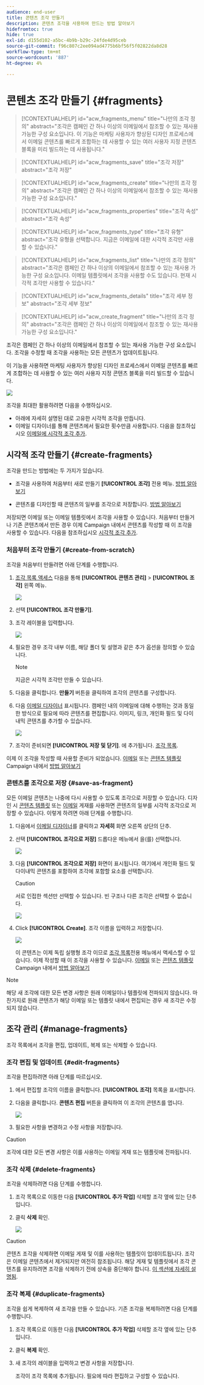 ```yaml
---
audience: end-user
title: 콘텐츠 조각 만들기
description: 콘텐츠 조각을 사용하여 만드는 방법 알아보기
hidefromtoc: true
hide: true
exl-id: d155d102-a5bc-4b9b-b29c-24fde4d95ceb
source-git-commit: f96c807c2ee094ad4775b6bf56f5f02822da8d28
workflow-type: tm+mt
source-wordcount: '887'
ht-degree: 4%

---
```


# 콘텐츠 조각 만들기 {#fragments}


>[!CONTEXTUALHELP]
>id="acw_fragments_menu"
>title="나만의 조각 정의"
>abstract="조각은 캠페인 간 하나 이상의 이메일에서 참조할 수 있는 재사용 가능한 구성 요소입니다. 이 기능은 마케팅 사용자가 향상된 디자인 프로세스에서 이메일 콘텐츠를 빠르게 조합하는 데 사용할 수 있는 여러 사용자 지정 콘텐츠 블록을 미리 빌드하는 데 사용됩니다."

>[!CONTEXTUALHELP]
>id="acw_fragments_save"
>title="조각 저장"
>abstract="조각 저장"

>[!CONTEXTUALHELP]
>id="acw_fragments_create"
>title="나만의 조각 정의"
>abstract="조각은 캠페인 간 하나 이상의 이메일에서 참조할 수 있는 재사용 가능한 구성 요소입니다."

>[!CONTEXTUALHELP]
>id="acw_fragments_properties"
>title="조각 속성"
>abstract="조각 속성"

>[!CONTEXTUALHELP]
>id="acw_fragments_type"
>title="조각 유형"
>abstract="조각 유형을 선택합니다. 지금은 이메일에 대한 시각적 조각만 사용할 수 있습니다."

>[!CONTEXTUALHELP]
>id="acw_fragments_list"
>title="나만의 조각 정의"
>abstract="조각은 캠페인 간 하나 이상의 이메일에서 참조할 수 있는 재사용 가능한 구성 요소입니다. 이메일 템플릿에서 조각을 사용할 수도 있습니다. 현재 시각적 조각만 사용할 수 있습니다."

>[!CONTEXTUALHELP]
>id="acw_fragments_details"
>title="조각 세부 정보"
>abstract="조각 세부 정보"

>[!CONTEXTUALHELP]
>id="acw_create_fragment"
>title="나만의 조각 정의"
>abstract="조각은 캠페인 간 하나 이상의 이메일에서 참조할 수 있는 재사용 가능한 구성 요소입니다."

조각은 캠페인 간 하나 이상의 이메일에서 참조할 수 있는 재사용 가능한 구성 요소입니다. 조각을 수정할 때 조각을 사용하는 모든 콘텐츠가 업데이트됩니다.

이 기능을 사용하면 마케팅 사용자가 향상된 디자인 프로세스에서 이메일 콘텐츠를 빠르게 조합하는 데 사용할 수 있는 여러 사용자 지정 콘텐츠 블록을 미리 빌드할 수 있습니다.

![](assets/fragments.gif)


조각을 최대한 활용하려면 다음을 수행하십시오.

* 아래에 자세히 설명된 대로 고유한 시각적 조각을 만듭니다.
* 이메일 디자이너를 통해 콘텐츠에서 필요한 횟수만큼 사용합니다. 다음을 참조하십시오 [이메일에 시각적 조각 추가](../email/use-visual-fragments.md).

## 시각적 조각 만들기 {#create-fragments}

조각을 만드는 방법에는 두 가지가 있습니다.

* 조각을 사용하여 처음부터 새로 만들기 **[!UICONTROL 조각]** 전용 메뉴. [방법 알아보기](#create-from-scratch)

* 콘텐츠를 디자인할 때 콘텐츠의 일부를 조각으로 저장합니다. [방법 알아보기](#save-as-fragment)

저장되면 이메일 또는 이메일 템플릿에서 조각을 사용할 수 있습니다. 처음부터 만들거나 기존 콘텐츠에서 만든 경우 이제 Campaign 내에서 콘텐츠를 작성할 때 이 조각을 사용할 수 있습니다. 다음을 참조하십시오 [시각적 조각 추가](../email/use-visual-fragments.md).

### 처음부터 조각 만들기 {#create-from-scratch}

조각을 처음부터 만들려면 아래 단계를 수행합니다.

1. [조각 목록 액세스](#access-manage-fragments) 다음을 통해 **[!UICONTROL 콘텐츠 관리]** > **[!UICONTROL 조각]** 왼쪽 메뉴.

   ![](assets/fragments-list.png)

1. 선택 **[!UICONTROL 조각 만들기]**.

1. 조각 레이블을 입력합니다.

   ![](assets/fragment-create.png)

1. 필요한 경우 조각 내부 이름, 해당 폴더 및 설명과 같은 추가 옵션을 정의할 수 있습니다.

   >[!NOTE]
   >
   >지금은 시각적 조각만 만들 수 있습니다.

1. 다음을 클릭합니다. **만들기** 버튼을 클릭하여 조각의 콘텐츠를 구성합니다.

1. 다음 [이메일 디자이너](../email/get-started-email-designer.md) 표시됩니다. 캠페인 내의 이메일에 대해 수행하는 것과 동일한 방식으로 필요에 따라 콘텐츠를 편집합니다. 이미지, 링크, 개인화 필드 및 다이내믹 콘텐츠를 추가할 수 있습니다.

   ![](assets/fragment-designer.png)

1. 조각이 준비되면 **[!UICONTROL 저장 및 닫기]**. 에 추가됩니다. [조각 목록](#access-manage-fragments).

이제 이 조각을 작성할 때 사용할 준비가 되었습니다. [이메일](../email/get-started-email-designer.md) 또는 [콘텐츠 템플릿](use-email-templates.md) Campaign 내에서 [방법 알아보기](../email/use-visual-fragments.md)


### 콘텐츠를 조각으로 저장 {#save-as-fragment}

모든 이메일 콘텐츠는 나중에 다시 사용할 수 있도록 조각으로 저장할 수 있습니다. 디자인 시 [콘텐츠 템플릿](use-email-templates.md) 또는 [이메일](../email/get-started-email-designer.md) 게재를 사용하면 콘텐츠의 일부를 시각적 조각으로 저장할 수 있습니다. 이렇게 하려면 아래 단계를 수행합니다.

1. 다음에서 [이메일 디자이너](../email/get-started-email-designer.md)를 클릭하고 **자세히** 화면 오른쪽 상단의 단추.

1. 선택 **[!UICONTROL 조각으로 저장]** 드롭다운 메뉴에서 을(를) 선택합니다.

   ![](assets/fragment-save-as.png)

1. 다음 **[!UICONTROL 조각으로 저장]** 화면이 표시됩니다. 여기에서 개인화 필드 및 다이내믹 콘텐츠를 포함하여 조각에 포함할 요소를 선택합니다.

   >[!CAUTION]
   >
   >서로 인접한 섹션만 선택할 수 있습니다. 빈 구조나 다른 조각은 선택할 수 없습니다.

   ![](assets/fragment-save-as-screen.png)

1. Click **[!UICONTROL Create]**. 조각 이름을 입력하고 저장합니다.

   ![](assets/fragment-save-confirm.png)

   이 콘텐츠는 이제 독립 실행형 조각 이므로 [조각 목록](#manage-fragments)전용 메뉴에서 액세스할 수 있습니다. 이제 작성할 때 이 조각을 사용할 수 있습니다. [이메일](../email/get-started-email-designer.md) 또는 [콘텐츠 템플릿](use-email-templates.md) Campaign 내에서 [방법 알아보기](../email/use-visual-fragments.md)

>[!NOTE]
>
>해당 새 조각에 대한 모든 변경 사항은 원래 이메일이나 템플릿에 전파되지 않습니다. 마찬가지로 원래 콘텐츠가 해당 이메일 또는 템플릿 내에서 편집되는 경우 새 조각은 수정되지 않습니다.

## 조각 관리 {#manage-fragments}

조각 목록에서 조각을 편집, 업데이트, 복제 또는 삭제할 수 있습니다.

### 조각 편집 및 업데이트 {#edit-fragments}

조각을 편집하려면 아래 단계를 따르십시오.

1. 에서 편집할 조각의 이름을 클릭합니다. **[!UICONTROL 조각]** 목록을 표시합니다.
1. 다음을 클릭합니다. **콘텐츠 편집** 버튼을 클릭하여 이 조각의 콘텐츠를 엽니다.

   ![](assets/fragment-edit-content.png)

1. 필요한 사항을 변경하고 수정 사항을 저장합니다.

>[!CAUTION]
>
>조각에 대한 모든 변경 사항은 이를 사용하는 이메일 게재 또는 템플릿에 전파됩니다.


### 조각 삭제 {#delete-fragments}

조각을 삭제하려면 다음 단계를 수행합니다.

1. 조각 목록으로 이동한 다음 **[!UICONTROL 추가 작업]** 삭제할 조각 옆에 있는 단추입니다.
1. 클릭 **삭제** 확인.

   ![](assets/fragment-list-more-actions.png)

>[!CAUTION]
>
>콘텐츠 조각을 삭제하면 이메일 게재 및 이를 사용하는 템플릿이 업데이트됩니다. 조각은 이메일 콘텐츠에서 제거되지만 여전히 참조됩니다. 해당 게재 및 템플릿에서 조각 콘텐츠를 유지하려면 조각을 삭제하기 전에 상속을 중단해야 합니다. [이 섹션에 자세히 설명됨](use-visual-fragments.md#break-inheritance).
>

### 조각 복제 {#duplicate-fragments}

조각을 쉽게 복제하여 새 조각을 만들 수 있습니다. 기존 조각을 복제하려면 다음 단계를 수행합니다.

1. 조각 목록으로 이동한 다음 **[!UICONTROL 추가 작업]** 삭제할 조각 옆에 있는 단추입니다.
1. 클릭 **복제** 확인.
1. 새 조각의 레이블을 입력하고 변경 사항을 저장합니다.

   조각이 조각 목록에 추가됩니다. 필요에 따라 편집하고 구성할 수 있습니다.
